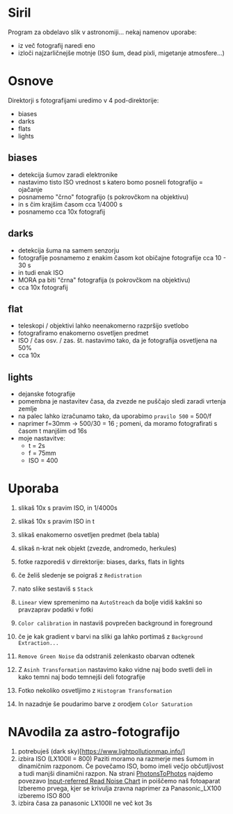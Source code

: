 # Siril

Program za obdelavo slik v astronomiji... nekaj namenov uporabe:

- iz več fotografij naredi eno
- izloči najzarličnejše motnje (ISO šum, dead pixli, migetanje atmosfere...)

# Osnove

Direktorji s fotografijami uredimo v 4 pod-direktorije:

- biases
- darks
- flats
- lights

## biases

- detekcija šumov zaradi elektronike
- nastavimo tisto ISO vrednost s katero bomo posneli fotografijo = ojačanje
- posnamemo "črno" fotografijo (s pokrovčkom na objektivu)
- in s čim krajšim časom cca 1/4000 s
- posnamemo cca 10x fotografij 

## darks

- detekcija šuma na samem senzorju
- fotografije posnamemo z enakim časom kot običajne fotografije cca 10 - 30 s
- in tudi enak ISO
- MORA pa biti "črna" fotografija (s pokrovčkom na  objektivu)
- cca 10x fotografij

## flat

- teleskopi / objektivi lahko neenakomerno razpršijo svetlobo
- fotografiramo enakomerno osvetljen predmet
- ISO / čas osv. / zas. št. nastavimo tako, da je fotografija osvetljena na 50%
- cca 10x

## lights

- dejanske fotografije 
- pomembna je nastavitev časa, da zvezde ne puščajo sledi zaradi vrtenja zemlje
- na palec lahko izračunamo tako, da uporabimo  `pravilo 500` = 500/f
- naprimer f=30mm -> 500/30 = 16 ; pomeni, da moramo fotografirati s časom t manjšim od 16s
- moje nastavitve:
    - t = 2s
    - f = 75mm
    - ISO = 400

# Uporaba

1. slikaš 10x s pravim ISO, in 1/4000s
2. slikaš 10x s pravim ISO in t
3. slikaš enakomerno osvetljen predmet (bela tabla)
4. slikaš n-krat nek objekt (zvezde, andromedo, herkules)

5. fotke razporediš v dirrektorije: biases, darks, flats in lights

6. če želiš sledenje se poigraš z `Redistration`
7. nato slike sestaviš s `Stack`

8. `Linear` view spremenimo na `AutoStreach` da bolje vidiš kakšni so pravzaprav podatki v fotki
9. `Color calibration` in nastaviš povprečen background in foreground
10. če je kak gradient v barvi na sliki ga lahko portimaš z `Background Extraction...`
11. `Remove Green Noise` da odstraniš zelenkasto obarvan odtenek
12. Z `Asinh Transformation` nastavimo kako vidne naj bodo svetli deli in kako temni naj bodo temnejši deli fotografije
13. Fotko nekoliko osvetljimo z `Histogram Transformation`
14. In nazadnje še poudarimo barve z orodjem `Color Saturation`

# NAvodila za astro-fotografijo

1. potrebuješ (dark sky)[https://www.lightpollutionmap.info/]
2. izbira ISO (LX100II = 800)
    Paziti moramo na razmerje mes šumom in dinamičnim razponom. Če 
    povečamo ISO, bomo imeli večjo občutljivost a tudi manjši dinamični razpon.
    Na strani [PhotonsToPhotos](https://www.photonstophotos.net/) najdemo povezavo
    [Input-referred Read Noise Chart](https://www.photonstophotos.net/Charts/RN_e.htm) in poiščemo naš fotoaparat
    Izberemo prvega, kjer se krivulja zravna naprimer za Panasonic_LX100 izberemo ISO 800
3. izbira časa za panasonic LX100II ne več kot 3s
    


